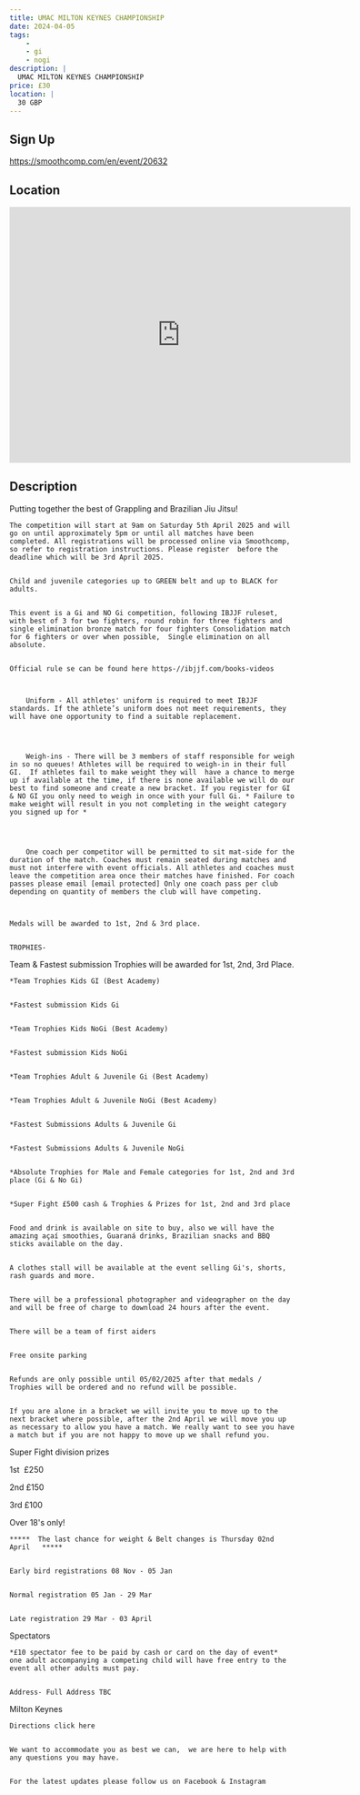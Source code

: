 ```yaml
---
title: UMAC MILTON KEYNES CHAMPIONSHIP
date: 2024-04-05
tags:
    - 
    - gi 
    - nogi 
description: |
  UMAC MILTON KEYNES CHAMPIONSHIP
price: £30
location: |
  30 GBP
---
```

## Sign Up
https://smoothcomp.com/en/event/20632

## Location
<iframe src="https://www.google.com/maps/embed?pb=!1m18!1m12!1m3!1d12345.6789!2d-0.7594171!3d52.0406224!2m3!1f0!2f0!3f0!3m2!1i1024!2i768!4f13.1!3m3!1m2!1s0x0%3A0x0!2z52.0406224!5e0!3m2!1sen!2sus!4v1234567890" width="600" height="450" style="border:0;" allowfullscreen="" loading="lazy"></iframe>

## Description
Putting together the best of Grappling and Brazilian Jiu Jitsu!
  

    The competition will start at 9am on Saturday 5th April 2025 and will go on until approximately 5pm or until all matches have been completed. All registrations will be processed online via Smoothcomp, so refer to registration instructions. Please register  before the deadline which will be 3rd April 2025. 
  

    Child and juvenile categories up to GREEN belt and up to BLACK for adults. 
  

    This event is a Gi and NO Gi competition, following IBJJF ruleset, with best of 3 for two fighters, round robin for three fighters and single elimination bronze match for four fighters Consolidation match for 6 fighters or over when possible,  Single elimination on all absolute. 
  

    Official rule se can be found here https-//ibjjf.com/books-videos



        Uniform - All athletes' uniform is required to meet IBJJF standards. If the athlete’s uniform does not meet requirements, they will have one opportunity to find a suitable replacement.
      



        Weigh-ins - There will be 3 members of staff responsible for weigh in so no queues! Athletes will be required to weigh-in in their full GI.  If athletes fail to make weight they will  have a chance to merge up if available at the time, if there is none available we will do our best to find someone and create a new bracket. If you register for GI & NO GI you only need to weigh in once with your full Gi. * Failure to make weight will result in you not completing in the weight category you signed up for *
      



        One coach per competitor will be permitted to sit mat-side for the duration of the match. Coaches must remain seated during matches and must not interfere with event officials. All athletes and coaches must leave the competition area once their matches have finished. For coach passes please email [email protected] Only one coach pass per club depending on quantity of members the club will have competing. 
      


    Medals will be awarded to 1st, 2nd & 3rd place.
  

    TROPHIES-
  

Team & Fastest submission Trophies will be awarded for 1st, 2nd, 3rd Place.


    *Team Trophies Kids GI (Best Academy)
  

    *Fastest submission Kids Gi
  

    *Team Trophies Kids NoGi (Best Academy)
  

    *Fastest submission Kids NoGi
  

    *Team Trophies Adult & Juvenile Gi (Best Academy)
  

    *Team Trophies Adult & Juvenile NoGi (Best Academy)
  

    *Fastest Submissions Adults & Juvenile Gi
  

    *Fastest Submissions Adults & Juvenile NoGi
  

    *Absolute Trophies for Male and Female categories for 1st, 2nd and 3rd place (Gi & No Gi)
  

    *Super Fight £500 cash & Trophies & Prizes for 1st, 2nd and 3rd place
  

    Food and drink is available on site to buy, also we will have the amazing açaí smoothies, Guaraná drinks, Brazilian snacks and BBQ sticks available on the day. 
  

    A clothes stall will be available at the event selling Gi's, shorts, rash guards and more.
  

    There will be a professional photographer and videographer on the day and will be free of charge to download 24 hours after the event.
  

    There will be a team of first aiders 
  

    Free onsite parking 
  

    Refunds are only possible until 05/02/2025 after that medals / Trophies will be ordered and no refund will be possible. 
  

    If you are alone in a bracket we will invite you to move up to the next bracket where possible, after the 2nd April we will move you up as necessary to allow you have a match. We really want to see you have a match but if you are not happy to move up we shall refund you.
  

Super Fight division prizes 


1st  £250


2nd £150


3rd £100


Over 18's only! 


    *****  The last chance for weight & Belt changes is Thursday 02nd April   *****
  

    Early bird registrations 08 Nov - 05 Jan
  

    Normal registration 05 Jan - 29 Mar
  

    Late registration 29 Mar - 03 April
  

Spectators


    *£10 spectator fee to be paid by cash or card on the day of event*  one adult accompanying a competing child will have free entry to the event all other adults must pay. 
  

    Address- Full Address TBC
  

Milton Keynes 


    Directions click here 
  

    We want to accommodate you as best we can,  we are here to help with any questions you may have.  
  

    For the latest updates please follow us on Facebook & Instagram